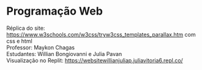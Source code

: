 # Programação Web 
Réplica do site: https://www.w3schools.com/w3css/tryw3css_templates_parallax.htm com css e html                                
Professor: Maykon Chagas                                                                                     
Estudantes: Willian Bongiovanni e Julia Pavan                                                   
Visualização no Replit: https://websitewillianjuliap.juliavitoria6.repl.co/
